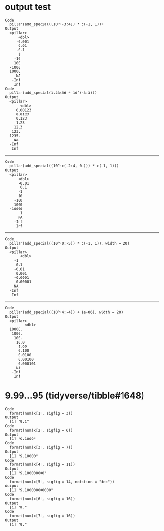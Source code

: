 # output test

    Code
      pillar(add_special((10^(-3:4)) * c(-1, 1)))
    Output
      <pillar>
          <dbl>
         -0.001
          0.01 
         -0.1  
          1    
        -10    
        100    
      -1000    
      10000    
         NA    
       -Inf    
        Inf    
    Code
      pillar(add_special(1.23456 * 10^(-3:3)))
    Output
      <pillar>
           <dbl>
         0.00123
         0.0123 
         0.123  
         1.23   
        12.3    
       123.     
      1235.     
        NA      
      -Inf      
       Inf      

---

    Code
      pillar(add_special((10^(c(-2:4, 0L))) * c(-1, 1)))
    Output
      <pillar>
          <dbl>
          -0.01
           0.1 
          -1   
          10   
        -100   
        1000   
      -10000   
           1   
          NA   
        -Inf   
         Inf   

---

    Code
      pillar(add_special((10^(0:-5)) * c(-1, 1)), width = 20)
    Output
      <pillar>
           <dbl>
        -1      
         0.1    
        -0.01   
         0.001  
        -0.0001 
         0.00001
        NA      
      -Inf      
       Inf      

---

    Code
      pillar(add_special((10^(4:-4)) + 1e-06), width = 20)
    Output
      <pillar>
             <dbl>
      10000.      
       1000.      
        100.      
         10.0     
          1.00    
          0.100   
          0.0100  
          0.00100 
          0.000101
         NA       
       -Inf       
        Inf       

# 9.99...95 (tidyverse/tibble#1648)

    Code
      format(num(x[1], sigfig = 3))
    Output
      [1] "9.1"
    Code
      format(num(x[2], sigfig = 6))
    Output
      [1] "9.1000"
    Code
      format(num(x[3], sigfig = 7))
    Output
      [1] "9.10000"
    Code
      format(num(x[4], sigfig = 11))
    Output
      [1] "9.100000000"
    Code
      format(num(x[5], sigfig = 14, notation = "dec"))
    Output
      [1] "9.100000000000"
    Code
      format(num(x[6], sigfig = 16))
    Output
      [1] "9."
    Code
      format(num(x[7], sigfig = 16))
    Output
      [1] "9."

